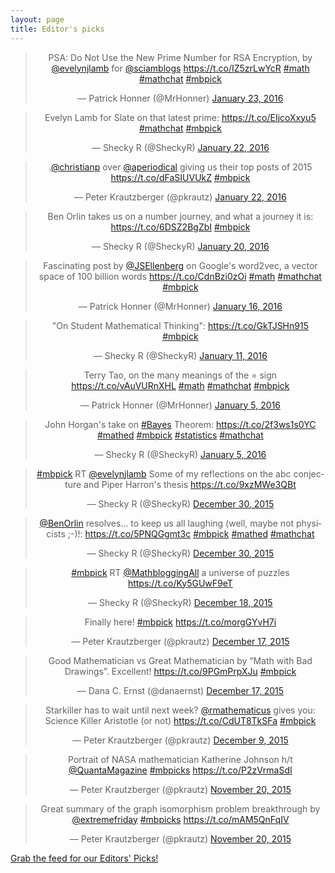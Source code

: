 ```yaml
---
layout: page
title: Editor's picks
---
```


<blockquote class="twitter-tweet" align="center" width="500"><p lang="en" dir="ltr">PSA: Do Not Use the New Prime Number for RSA Encryption, by <a href="https://twitter.com/evelynjlamb">@evelynjlamb</a> for <a href="https://twitter.com/sciamblogs">@sciamblogs</a>&#10;<a href="https://t.co/IZ5zrLwYcR">https://t.co/IZ5zrLwYcR</a>&#10;<a href="https://twitter.com/hashtag/math?src=hash">#math</a> <a href="https://twitter.com/hashtag/mathchat?src=hash">#mathchat</a>&#10;<a href="https://twitter.com/hashtag/mbpick?src=hash">#mbpick</a></p>&mdash; Patrick Honner (@MrHonner) <a href="https://twitter.com/MrHonner/status/691041522490437632">January 23, 2016</a></blockquote>
<script async src="//platform.twitter.com/widgets.js" charset="utf-8"></script>
<blockquote class="twitter-tweet" align="center" width="500"><p lang="en" dir="ltr">Evelyn Lamb for Slate on that latest prime: <a href="https://t.co/EIjcoXxyu5">https://t.co/EIjcoXxyu5</a> <a href="https://twitter.com/hashtag/mathchat?src=hash">#mathchat</a> <a href="https://twitter.com/hashtag/mbpick?src=hash">#mbpick</a></p>&mdash; Shecky R (@SheckyR) <a href="https://twitter.com/SheckyR/status/690668520301056001">January 22, 2016</a></blockquote>
<script async src="//platform.twitter.com/widgets.js" charset="utf-8"></script>
<blockquote class="twitter-tweet" align="center" width="500"><p lang="en" dir="ltr">.<a href="https://twitter.com/christianp">@christianp</a> over <a href="https://twitter.com/aperiodical">@aperiodical</a> giving us their top posts of 2015 <a href="https://t.co/dFaSIUVUkZ">https://t.co/dFaSIUVUkZ</a> <a href="https://twitter.com/hashtag/mbpick?src=hash">#mbpick</a></p>&mdash; Peter Krautzberger (@pkrautz) <a href="https://twitter.com/pkrautz/status/690582878116298752">January 22, 2016</a></blockquote>
<script async src="//platform.twitter.com/widgets.js" charset="utf-8"></script>
<blockquote class="twitter-tweet" align="center" width="500"><p lang="en" dir="ltr">Ben Orlin takes us on a number journey, and what a journey it is: <a href="https://t.co/6DSZ2BgZbI">https://t.co/6DSZ2BgZbI</a> &#10;<a href="https://twitter.com/hashtag/mbpick?src=hash">#mbpick</a></p>&mdash; Shecky R (@SheckyR) <a href="https://twitter.com/SheckyR/status/689784510968365056">January 20, 2016</a></blockquote>
<script async src="//platform.twitter.com/widgets.js" charset="utf-8"></script>
<blockquote class="twitter-tweet" align="center" width="500"><p lang="en" dir="ltr">Fascinating post by <a href="https://twitter.com/JSEllenberg">@JSEllenberg</a> on Google&#39;s word2vec, a vector space of 100 billion words&#10;<a href="https://t.co/CdnBzi0zOi">https://t.co/CdnBzi0zOi</a>&#10;<a href="https://twitter.com/hashtag/math?src=hash">#math</a> <a href="https://twitter.com/hashtag/mathchat?src=hash">#mathchat</a>&#10;<a href="https://twitter.com/hashtag/mbpick?src=hash">#mbpick</a></p>&mdash; Patrick Honner (@MrHonner) <a href="https://twitter.com/MrHonner/status/688162970367467522">January 16, 2016</a></blockquote>
<script async src="//platform.twitter.com/widgets.js" charset="utf-8"></script>
<blockquote class="twitter-tweet" align="center" width="500"><p lang="en" dir="ltr">&quot;On Student Mathematical Thinking&quot;: <a href="https://t.co/GkTJSHn915">https://t.co/GkTJSHn915</a> <a href="https://twitter.com/hashtag/mbpick?src=hash">#mbpick</a></p>&mdash; Shecky R (@SheckyR) <a href="https://twitter.com/SheckyR/status/686668994259107840">January 11, 2016</a></blockquote>
<script async src="//platform.twitter.com/widgets.js" charset="utf-8"></script>
<blockquote class="twitter-tweet" align="center" width="500"><p lang="en" dir="ltr">Terry Tao, on the many meanings of the = sign&#10;<a href="https://t.co/vAuVURnXHL">https://t.co/vAuVURnXHL</a>&#10;<a href="https://twitter.com/hashtag/math?src=hash">#math</a> <a href="https://twitter.com/hashtag/mathchat?src=hash">#mathchat</a> <a href="https://twitter.com/hashtag/mbpick?src=hash">#mbpick</a></p>&mdash; Patrick Honner (@MrHonner) <a href="https://twitter.com/MrHonner/status/684522501049810947">January 5, 2016</a></blockquote>
<script async src="//platform.twitter.com/widgets.js" charset="utf-8"></script>
<blockquote class="twitter-tweet" align="center" width="500"><p lang="en" dir="ltr">John Horgan&#39;s take on <a href="https://twitter.com/hashtag/Bayes?src=hash">#Bayes</a> Theorem: <a href="https://t.co/2f3ws1s0YC">https://t.co/2f3ws1s0YC</a> <a href="https://twitter.com/hashtag/mathed?src=hash">#mathed</a> <a href="https://twitter.com/hashtag/mbpick?src=hash">#mbpick</a> <a href="https://twitter.com/hashtag/statistics?src=hash">#statistics</a> <a href="https://twitter.com/hashtag/mathchat?src=hash">#mathchat</a></p>&mdash; Shecky R (@SheckyR) <a href="https://twitter.com/SheckyR/status/684354219789402112">January 5, 2016</a></blockquote>
<script async src="//platform.twitter.com/widgets.js" charset="utf-8"></script>
<blockquote class="twitter-tweet" align="center" width="500"><p lang="en" dir="ltr"><a href="https://twitter.com/hashtag/mbpick?src=hash">#mbpick</a> RT <a href="https://twitter.com/evelynjlamb">@evelynjlamb</a> Some of my reflections on the abc conjecture and Piper Harron&#39;s thesis <a href="https://t.co/9xzMWe3QBt">https://t.co/9xzMWe3QBt</a></p>&mdash; Shecky R (@SheckyR) <a href="https://twitter.com/SheckyR/status/682277156571893760">December 30, 2015</a></blockquote>
<script async src="//platform.twitter.com/widgets.js" charset="utf-8"></script>
<blockquote class="twitter-tweet" align="center" width="500"><p lang="en" dir="ltr"><a href="https://twitter.com/benorlin">@BenOrlin</a> resolves... to keep us all laughing (well, maybe not physicists ;-)!: <a href="https://t.co/5PNQGgmt3c">https://t.co/5PNQGgmt3c</a> <a href="https://twitter.com/hashtag/mbpick?src=hash">#mbpick</a> <a href="https://twitter.com/hashtag/mathed?src=hash">#mathed</a> <a href="https://twitter.com/hashtag/mathchat?src=hash">#mathchat</a></p>&mdash; Shecky R (@SheckyR) <a href="https://twitter.com/SheckyR/status/682169362267156480">December 30, 2015</a></blockquote>
<script async src="//platform.twitter.com/widgets.js" charset="utf-8"></script>
<blockquote class="twitter-tweet" align="center" width="500"><p lang="en" dir="ltr"><a href="https://twitter.com/hashtag/mbpick?src=hash">#mbpick</a> RT <a href="https://twitter.com/MathbloggingAll">@MathbloggingAll</a> a universe of puzzles <a href="https://t.co/Ky5GUwF9eT">https://t.co/Ky5GUwF9eT</a></p>&mdash; Shecky R (@SheckyR) <a href="https://twitter.com/SheckyR/status/677834468254699521">December 18, 2015</a></blockquote>
<script async src="//platform.twitter.com/widgets.js" charset="utf-8"></script>
<blockquote class="twitter-tweet" align="center" width="500"><p lang="en" dir="ltr">Finally here! <a href="https://twitter.com/hashtag/mbpick?src=hash">#mbpick</a> <a href="https://t.co/morgGYvH7i">https://t.co/morgGYvH7i</a></p>&mdash; Peter Krautzberger (@pkrautz) <a href="https://twitter.com/pkrautz/status/677598339391733760">December 17, 2015</a></blockquote>
<script async src="//platform.twitter.com/widgets.js" charset="utf-8"></script>
<blockquote class="twitter-tweet" align="center" width="500"><p lang="en" dir="ltr">Good Mathematician vs Great Mathematician by “Math with Bad Drawings”. Excellent! <a href="https://t.co/9PGmPrpXJu">https://t.co/9PGmPrpXJu</a> <a href="https://twitter.com/hashtag/mbpick?src=hash">#mbpick</a></p>&mdash; Dana C. Ernst (@danaernst) <a href="https://twitter.com/danaernst/status/677516866043011076">December 17, 2015</a></blockquote>
<script async src="//platform.twitter.com/widgets.js" charset="utf-8"></script>
<blockquote class="twitter-tweet" align="center" width="500"><p lang="en" dir="ltr">Starkiller has to wait until next week? <a href="https://twitter.com/rmathematicus">@rmathematicus</a> gives you: Science Killer Aristotle (or not) <a href="https://t.co/CdUT8TkSFa">https://t.co/CdUT8TkSFa</a> <a href="https://twitter.com/hashtag/mbpick?src=hash">#mbpick</a></p>&mdash; Peter Krautzberger (@pkrautz) <a href="https://twitter.com/pkrautz/status/674670028340469760">December 9, 2015</a></blockquote>
<script async src="//platform.twitter.com/widgets.js" charset="utf-8"></script>
<blockquote class="twitter-tweet" align="center" width="500"><p lang="en" dir="ltr">Portrait of NASA mathematician Katherine Johnson h/t <a href="https://twitter.com/QuantaMagazine">@QuantaMagazine</a> <a href="https://twitter.com/hashtag/mbpicks?src=hash">#mbpicks</a> <a href="https://t.co/P2zVrmaSdI">https://t.co/P2zVrmaSdI</a></p>&mdash; Peter Krautzberger (@pkrautz) <a href="https://twitter.com/pkrautz/status/667676599383379968">November 20, 2015</a></blockquote>
<script async src="//platform.twitter.com/widgets.js" charset="utf-8"></script>
<blockquote class="twitter-tweet" align="center" width="500"><p lang="en" dir="ltr">Great summary of the graph isomorphism problem breakthrough by <a href="https://twitter.com/extremefriday">@extremefriday</a> <a href="https://twitter.com/hashtag/mbpicks?src=hash">#mbpicks</a> <a href="https://t.co/mAM5QnFqIV">https://t.co/mAM5QnFqIV</a></p>&mdash; Peter Krautzberger (@pkrautz) <a href="https://twitter.com/pkrautz/status/667676246680190976">November 20, 2015</a></blockquote>
<script async src="//platform.twitter.com/widgets.js" charset="utf-8"></script>
<p> <a href="editors-picks.xml">Grab the feed for our Editors' Picks!</a></p>
